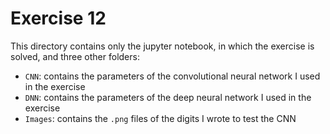# Exercise 12

This directory contains only the jupyter notebook, in which the exercise is solved, and three other folders:
- `CNN`: contains the parameters of the convolutional neural network I used in the exercise
- `DNN`: contains the parameters of the deep neural network I used in the exercise
- `Images`: contains the `.png` files of the digits I wrote to test the CNN